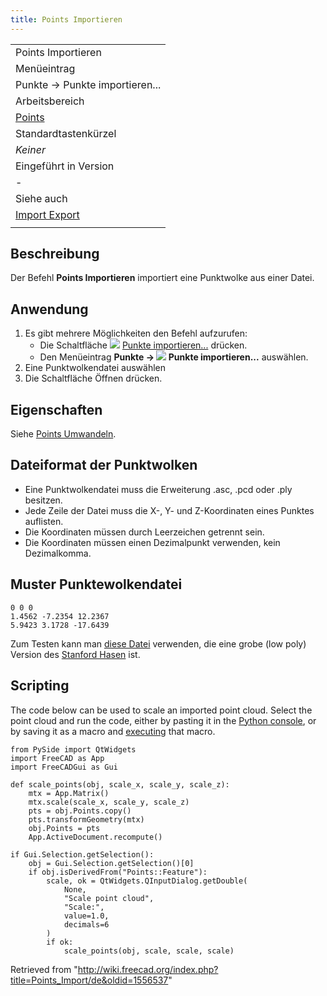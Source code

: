 ```yaml
---
title: Points Importieren
---
```

|  |
| --- |
| Points Importieren |
| Menüeintrag |
| Punkte → Punkte importieren... |
| Arbeitsbereich |
| [Points](/Points_Workbench/de "Points Workbench/de") |
| Standardtastenkürzel |
| *Keiner* |
| Eingeführt in Version |
| - |
| Siehe auch |
| [Import Export](/Import_Export/de "Import Export/de") |
|  |

## Beschreibung

Der Befehl **Points Importieren** importiert eine Punktwolke aus einer Datei.

## Anwendung

1. Es gibt mehrere Möglichkeiten den Befehl aufzurufen:
   * Die Schaltfläche ![](/images/Points_Import.svg) [Punkte importieren...](/Points_Import "Points Import") drücken.
   * Den Menüeintrag **Punkte → ![](/images/Points_Import.svg) Punkte importieren...** auswählen.
2. Eine Punktwolkendatei auswählen
3. Die Schaltfläche Öffnen drücken.

## Eigenschaften

Siehe [Points Umwandeln](/Points_Convert/de "Points Convert/de").

## Dateiformat der Punktwolken

* Eine Punktwolkendatei muss die Erweiterung .asc, .pcd oder .ply besitzen.
* Jede Zeile der Datei muss die X-, Y- und Z-Koordinaten eines Punktes auflisten.
* Die Koordinaten müssen durch Leerzeichen getrennt sein.
* Die Koordinaten müssen einen Dezimalpunkt verwenden, kein Dezimalkomma.

## Muster Punktewolkendatei

```
0 0 0
1.4562 -7.2354 12.2367
5.9423 3.1728 -17.6439

```

Zum Testen kann man [diese Datei](https://raw.githubusercontent.com/FreeCAD/Examples/master/Point_cloud_ExampleFiles/PointCloud-Data_Stanford-Bunny.asc) verwenden, die eine grobe (low poly) Version des [Stanford Hasen](http://graphics.stanford.edu/data/3Dscanrep/) ist.

## Scripting

The code below can be used to scale an imported point cloud. Select the point cloud and run the code, either by pasting it in the [Python console](/Python_console "Python console"), or by saving it as a macro and [executing](/Std_DlgMacroExecute "Std DlgMacroExecute") that macro.

```
from PySide import QtWidgets
import FreeCAD as App
import FreeCADGui as Gui

def scale_points(obj, scale_x, scale_y, scale_z):
    mtx = App.Matrix()
    mtx.scale(scale_x, scale_y, scale_z)
    pts = obj.Points.copy()
    pts.transformGeometry(mtx)
    obj.Points = pts
    App.ActiveDocument.recompute()

if Gui.Selection.getSelection():
    obj = Gui.Selection.getSelection()[0]
    if obj.isDerivedFrom("Points::Feature"):
        scale, ok = QtWidgets.QInputDialog.getDouble(
            None,
            "Scale point cloud",
            "Scale:",
            value=1.0,
            decimals=6
        )
        if ok:
            scale_points(obj, scale, scale, scale)

```

Retrieved from "<http://wiki.freecad.org/index.php?title=Points_Import/de&oldid=1556537>"